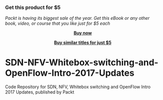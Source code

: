 
### Get this product for $5

<i>Packt is having its biggest sale of the year. Get this eBook or any other book, video, or course that you like just for $5 each</i>


<b><p align='center'>[Buy now](https://packt.link/9781838559397)</p></b>


<b><p align='center'>[Buy similar titles for just $5](https://subscription.packtpub.com/search)</p></b>


# SDN-NFV-Whitebox-switching-and-OpenFlow-Intro-2017-Updates
Code Repository for SDN, NFV, Whitebox switching and OpenFlow Intro 2017 Updates, published by Packt

